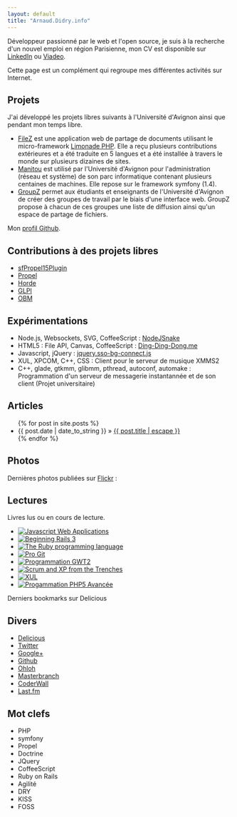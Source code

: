 ```yaml
---
layout: default
title: "Arnaud.Didry.info"
---
```


Développeur passionné par le web et l'open source, je suis à la recherche d'un nouvel emploi en région Parisienne, mon CV est disponible sur [LinkedIn](http://fr.linkedin.com/in/arnauddidry) ou [Viadeo](http://www.viadeo.com/fr/profile/arnaud.didry).

Cette page est un complément qui regroupe mes différentes activités sur Internet.

Projets
-------

J'ai développé les projets libres suivants à l'Université d'Avignon ainsi que pendant mon temps libre.

* [FileZ](https://github.com/UAPV/FileZ) est une application web de partage de documents utilisant le micro-framework [Limonade PHP](http://www.limonade-php.net). Elle a reçu plusieurs contributions extérieures et a été traduite en 5 langues et a été installée à travers le monde sur plusieurs dizaines de sites.
* [Manitou](https://github.com/UAPV/Manitou) est utilisé par l'Université d'Avignon pour l'administration (réseau et système) de son parc informatique contenant plusieurs centaines de machines. Elle repose sur le framework symfony (1.4).
* [GroupZ](https://github.com/UAPV/GroupZ) permet aux étudiants et enseignants de l'Université d'Avignon de créer des groupes de travail par le biais d'une interface web. GroupZ propose à chacun de ces groupes une liste de diffusion ainsi qu'un espace de partage de fichiers. 

Mon [profil Github](https://github.com/ArnaudD).

Contributions à des projets libres
----------------------------------

* [sfPropel15Plugin](https://github.com/fzaninotto/sfPropel15Plugin/commit/b7c9e89c4e841093149cfcb57aa98e4d58ac0260)
* [Propel](http://www.propelorm.org/ticket/1011)
* [Horde](http://bugs.horde.org/ticket/8716)
* [GLPI](http://www.glpi-project.org/forum/viewtopic.php?id=22619)
* [OBM](https://www.obm.org/bugzilla/show_bug.cgi?id=73)

Expérimentations
----------------

* Node.js, Websockets, SVG, CoffeeScript : [NodeJSnake](https://github.com/ArnaudD/nodejsnake) 
* HTML5 : File API, Canvas, CoffeeScript : [Ding-Ding-Dong.me](https://github.com/ArnaudD/ding-ding-dong.me)
* Javascript, jQuery : [jquery.sso-bg-connect.js](https://github.com/ArnaudD/jquery.sso-bg-connect)
* XUL, XPCOM, C++, CSS : Client pour le serveur de musique XMMS2
* C++, glade, gtkmm, glibmm, pthread, autoconf, automake : Programmation d'un serveur de messagerie instantannée et de son client (Projet universitaire)


Articles
--------

<ul class="posts">
  {% for post in site.posts %}
    <li><span class="date">{{ post.date | date_to_string }}</span> <span class="separator">&raquo;</span> <a href="{{ post.url }}">{{ post.title | escape }}</a></li>
  {% endfor %}
</ul>

Photos
------

Dernières photos publiées sur [Flickr](http://www.flickr.com/photos/rnok/) :

<ul id="flickrfeed" class="thumbs"> </ul>

Lectures
--------

Livres lus ou en cours de lecture.

<ul id="reading-list" class="thumbs">
  <li><a href="http://www.amazon.com/gp/product/144930351X"><img src="http://ecx.images-amazon.com/images/I/51UcgbOYs6L._SL500_SX85_.jpg"   title="Javascript Web Applications" /></a></li>
  <li><a href="http://www.amazon.com/gp/product/1430224339"><img src="http://ecx.images-amazon.com/images/I/51JElmRYk5L._SL500_SX85_.jpg"   title="Beginning Rails 3" /></a></li>
  <li><a href="http://www.amazon.com/gp/product/0596516177"><img src="http://ecx.images-amazon.com/images/I/415NS3cmtrL._SL500_SX85_.jpg"   title="The Ruby programming language" /></a></li>
  <li><a href="http://www.amazon.com/gp/product/1430218339"><img src="http://ecx.images-amazon.com/images/I/51QmI82PSNL._SL500_SX85_.jpg"   title="Pro Git" /></a></li>
  <li><a href="http://www.amazon.com/gp/product/2212125690"><img src="http://ecx.images-amazon.com/images/I/41GeW87lpcL._SL500_SX85_.jpg"   title="Programmation GWT2" /></a></li>
  <li><a href="http://www.amazon.com/gp/product/1430322640"><img src="http://ecx.images-amazon.com/images/I/51Lh-m%2Bp6nL._SL500_SX85_.jpg" title="Scrum and XP from the Trenches" /></a></li>
  <li><a href="http://www.amazon.com/gp/product/2212116756"><img src="http://ecx.images-amazon.com/images/I/51F5VQ9Y1AL._SL500_SX85_.jpg"   title="XUL" /></a></li>
  <li><a href="http://www.amazon.com/gp/product/2212123698"><img src="http://ecx.images-amazon.com/images/I/514S3pKsZ4L._SL500_SX85_.jpg"   title="Progammation PHP5 Avancée" /></a></li>
</ul>

Derniers bookmarks sur Delicious

<script type="text/javascript" src="http://feeds.delicious.com/v2/js/arnaud.didry?title=&count=7&sort=date&tags&name"> </script>

Divers
------

* [Delicious](http://www.delicious.com/arnaud.didry)
* [Twitter](http://twitter.com/ArnaudD)
* [Google+](https://plus.google.com/102914839483245880964)
* [Github](http://github.com/ArnaudD)
* [Ohloh](http://www.ohloh.net/accounts/ArnaudD)
* [Masterbranch](https://www.masterbranch.com/developer/arnaud.didry)
* [CoderWall](http://coderwall.com/ArnaudD)
* [Last.fm](www.lastfm.fr/user/ArnaudD)

Mot clefs
---------

* PHP
* symfony
* Propel
* Doctrine
* JQuery
* CoffeeScript
* Ruby on Rails
* Agilité
* DRY
* KISS
* FOSS



